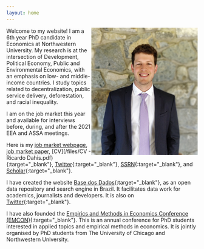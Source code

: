 ```yaml
---
layout: home
---
```


<img src="./files/pictures/profile.jpg" alt="profile" style="width: 280px;" align="right"  />

Welcome to my website! I am a 6th year PhD candidate in Economics at Northwestern University. My research is at the intersection of Development, Political Economy, Public and Environmental Economics, with an emphasis on low- and middle-income countries. I study topics related to decentralization, public service delivery, deforestation, and racial inequality.

I am on the job market this year and available for interviews before, during, and after the 2021 EEA and ASSA meetings.

Here is my [job market webpage](https://sites.northwestern.edu/rdahis/), [job market paper](http://www.ricardodahis.com/files/papers/Dahis_JMP.pdf), [CV](/files/CV - Ricardo Dahis.pdf){:target="_blank"}, [Twitter](https://twitter.com/rdahis){:target="_blank"}, [SSRN](https://ssrn.com/author=2786164){:target="_blank"}, and [Scholar](https://scholar.google.com/citations?user=iDi8BA8AAAAJ){:target="_blank"}.

I have created the website [Base dos Dados](http://www.basedosdados.org){:target="_blank"}, as an open data repository and search engine in Brazil. It facilitates data work for academics, journalists and developers. It is also on [Twitter](https://twitter.com/basedosdados){:target="_blank"}.

I have also founded the [Empirics and Methods in Economics Conference (EMCON)](https://www.emconference.net/){:target="_blank"}. This is an annual conference for PhD students interested in applied topics and empirical methods in economics. It is jointly organised by PhD students from The University of Chicago and Northwestern University.
